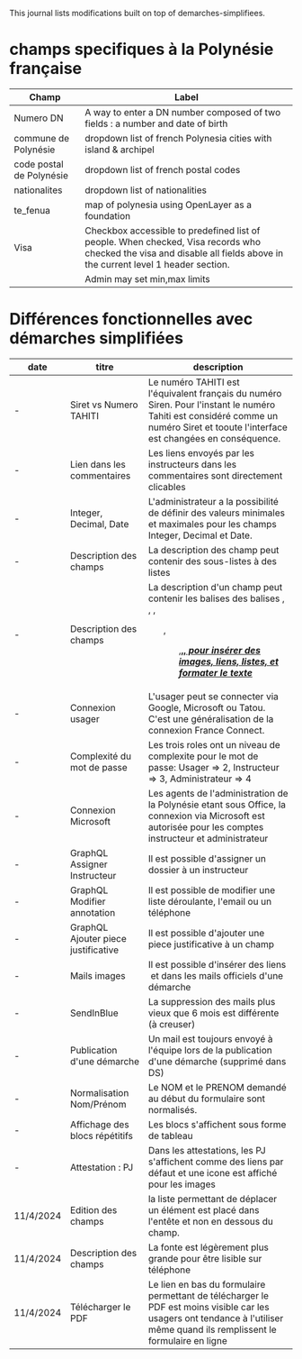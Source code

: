 This journal lists modifications built on top of demarches-simplifiees.

# champs specifiques à la Polynésie française

| Champ                    | Label                                                                                                                                                                 |
|--------------------------|-----------------------------------------------------------------------------------------------------------------------------------------------------------------------|
| Numero DN                | A way to enter a DN number composed of two fields : a number and date of birth                                                                                        |
| commune de Polynésie     | dropdown list of french Polynesia cities with island & archipel                                                                                                       |
| code postal de Polynésie | dropdown list of french postal codes                                                                                                                                  |
| nationalites             | dropdown list of nationalities                                                                                                                                        |
| te_fenua                 | map of polynesia using OpenLayer as a foundation                                                                                                                      |
| Visa                     | Checkbox accessible to predefined list of people. When checked, Visa records who checked the visa and disable all fields above in the current level 1 header section. |
|                          | Admin may set min,max limits                                                                                                                                          |

# Différences fonctionnelles avec démarches simplifiées

| date      | titre                               | description                                                                                                                                                                        |
|-----------|-------------------------------------|------------------------------------------------------------------------------------------------------------------------------------------------------------------------------------|
| -         | Siret vs Numero TAHITI              | Le numéro TAHITI est l'équivalent français du numéro Siren. Pour l'instant le numéro Tahiti est considéré comme un numéro Siret et tooute l'interface est changées en conséquence. |
| -         | Lien dans les commentaires          | Les liens envoyés par les instructeurs dans les commentaires sont directement clicables                                                                                            |
| -         | Integer, Decimal, Date              | L'administrateur a la possibilité de définir des valeurs minimales et maximales pour les champs Integer, Decimal et Date.                                                          |
| -         | Description des champs              | La description des champ peut contenir des sous-listes à des listes                                                                                                                |
| -         | Description des champs              | La description d'un champ peut contenir les balises des balises <img>, <a>, <font>, <ol>, <ul>,<b>,<u>,<i> pour insérer des images, liens, listes, et formater le texte            |
| -         | Connexion usager                    | L'usager peut se connecter via Google, Microsoft ou Tatou. C'est une généralisation de la connexion France Connect.                                                                |
| -         | Complexité du mot de passe          | Les trois roles ont un niveau de complexite pour le mot de passe: Usager => 2, Instructeur => 3, Administrateur => 4                                                               |
| -         | Connexion Microsoft                 | Les agents de l'administration de la Polynésie etant sous Office, la connexion via Microsoft est autorisée pour les comptes instructeur et administrateur                          |
| -         | GraphQL Assigner Instructeur        | Il est possible d'assigner un dossier à un instructeur                                                                                                                             |
| -         | GraphQL Modifier annotation         | Il est possible de modifier une liste déroulante, l'email ou un téléphone                                                                                                          |
| -         | GraphQL Ajouter piece justificative | Il est possible d'ajouter une piece justificative à un champ                                                                                                                       |
| -         | Mails images                        | Il est possible d'insérer des liens <img> et <a> dans les mails officiels d'une démarche                                                                                           |
| -         | SendInBlue                          | La suppression des mails plus vieux que 6 mois est différente (à creuser)                                                                                                          |
| -         | Publication d'une démarche          | Un mail est toujours envoyé à l'équipe lors de la publication d'une démarche (supprimé dans DS)                                                                                    |
| -         | Normalisation Nom/Prénom            | Le NOM et le PRENOM demandé au début du formulaire sont normalisés.                                                                                                                |
| -         | Affichage des blocs répétitifs      | Les blocs s'affichent sous forme de tableau                                                                                                                                        |
| -         | Attestation : PJ                    | Dans les attestations, les PJ s'affichent comme des liens par défaut et une icone est affiché pour les images                                                                      |
| 11/4/2024 | Edition des champs                  | la liste permettant de déplacer un élément est placé dans l'entête et non en dessous du champ.                                                                                     |
| 11/4/2024 | Description des champs              | La fonte est légèrement plus grande pour être lisible sur téléphone                                                                                                                | 
| 11/4/2024 | Télécharger le PDF                  | Le lien en bas du formulaire permettant de télécharger le PDF est moins visible car les usagers ont tendance à l'utiliser même quand ils remplissent le formulaire en ligne        |


